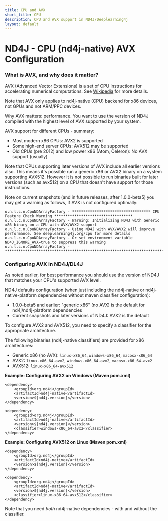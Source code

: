 ```yaml
---
title: CPU and AVX
short_title: CPU
description: CPU and AVX support in ND4J/Deeplearning4j
layout: default
---
```


# ND4J - CPU (nd4j-native) AVX Configuration

### What is AVX, and why does it matter?

AVX (Advanced Vector Extensions) is a set of CPU instructions for accelerating numerical computations. See [Wikipedia](https://en.wikipedia.org/wiki/Advanced_Vector_Extensions) for more details.

Note that AVX only applies to nd4j-native (CPU) backend for x86 devices, not GPUs and not ARM/PPC devices.

Why AVX matters: performance. You want to use the version of ND4J compiled with the highest level of AVX supported by your system.


AVX support for different CPUs - summary:
* Most modern x86 CPUs: AVX2 is supported
* Some high-end server CPUs: AVX512 may be supported 
* Old CPUs (pre 2012) and low power x86 (Atom, Celeron): No AVX support (usually) 

Note that CPUs supporting later versions of AVX include all earlier versions also. This means it's possible run a generic x86 or AVX2 binary on a system supporting AVX512.
However it is not possible to run binaries built for later versions (such as avx512) on a CPU that doesn't have support for those instructions.

Note on current snapshots (and in future releases, after 1.0.0-beta5) you may get a warning as follows, if AVX is not configured optimally:
```
o.n.l.c.n.CpuNDArrayFactory - *********************************** CPU Feature Check Warning ***********************************
o.n.l.c.n.CpuNDArrayFactory - Warning: Initializing ND4J with Generic x86 binary on a CPU with AVX/AVX2 support
o.n.l.c.n.CpuNDArrayFactory - Using ND4J with AVX/AVX2 will improve performance. See deeplearning4j.org/cpu for more details
o.n.l.c.n.CpuNDArrayFactory - Or set environment variable ND4J_IGNORE_AVX=true to suppress this warning
o.n.l.c.n.CpuNDArrayFactory - ************************************************************************************************
```


### Configuring AVX in ND4J/DL4J

As noted earlier, for best performance you should use the version of ND4J that matches your CPU's supported AVX level. 

ND4J defaults configuration (when just including the nd4j-native or nd4j-native-platform dependencies without maven classifier configuration):
* 1.0.0-beta5 and earlier: "generic x86" (no AVX) is the default for nd4j/nd4j-platform dependencies
* Current snapshots and later versions of ND4J: AVX2 is the default


To configure AVX2 and AVX512, you need to specify a classifier for the appropriate architecture.

The following binaries (nd4j-native classifiers) are provided for x86 architectures:
* Generic x86 (no AVX): `linux-x86_64`, `windows-x86_64`, `macosx-x86_64` 
* AVX2: `linux-x86_64-avx2`, `windows-x86_64-avx2`, `macosx-x86_64-avx2`
* AVX512: `linux-x86_64-avx512`


**Example: Configuring AVX2 on Windows (Maven pom.xml)**
```
<dependency>
    <groupId>org.nd4j</groupId>
    <artifactId>nd4j-native</artifactId>
    <version>${nd4j.version}</version>
</dependency>

<dependency>
    <groupId>org.nd4j</groupId>
    <artifactId>nd4j-native</artifactId>
    <version>${nd4j.version}</version>
    <classifier>windows-x86_64-avx2</classifier>
</dependency>
```


**Example: Configuring AVX512 on Linux (Maven pom.xml)**
```
<dependency>
    <groupId>org.nd4j</groupId>
    <artifactId>nd4j-native</artifactId>
    <version>${nd4j.version}</version>
</dependency>

<dependency>
    <groupId>org.nd4j</groupId>
    <artifactId>nd4j-native</artifactId>
    <version>${nd4j.version}</version>
    <classifier>linux-x86_64-avx512</classifier>
</dependency>
```

Note that you need *both* nd4j-native dependencies - with and without the classifier.